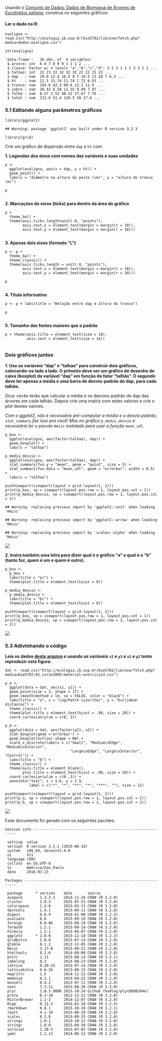 Usando o [Conjunto de Dados: Dados de Biomassa de Árvores de *Eucalyptus
saligna*](http://ecologia.ib.usp.br/bie5782/doku.php?id=dados:dados-esaligna),
construa os seguintes gráficos:

#### Ler o dado no R:

    esaligna <- read.csv("http://ecologia.ib.usp.br/bie5782/lib/exe/fetch.php?media=dados:esaligna.csv")

    str(esaligna)

    'data.frame':   36 obs. of  9 variables:
     $ arvore: int  6 8 7 8 9 9 1 2 1 2 ...
     $ classe: Factor w/ 4 levels "a","b","c","d": 3 2 3 1 1 2 3 3 1 1 ...
     $ talhao: int  22 23 32 32 32 32 22 22 22 23 ...
     $ dap   : num  19.9 12.4 16.5 9 7 10.5 13 20 7 6.3 ...
     $ ht    : num  21.5 15.74 11.74 7.72 6.55 ...
     $ tronco: num  183.6 42.3 60.6 12.3 11.9 ...
     $ sobra : num  20.42 6.58 11.35 9.99 7.97 ...
     $ folha : num  8.57 2.52 48.52 27.67 7.76 ...
     $ total : num  212.6 51.4 120.5 50 27.6 ...

### 5.1 Editando alguns parâmetros gráficos

    library(ggplot2)

    ## Warning: package 'ggplot2' was built under R version 3.2.3

    library(grid)

Crie um gráfico de dispersão entre `dap` e `ht` com:

**1. Legendas dos eixos com nomes das variáveis e suas unidades**

    p <- 
      ggplot(esaligna, aes(x = dap, y = ht)) + 
      geom_point() +
      labs(x = "diâmetro na altura do peito (cm)", y = "altura do tronco (m)")

    p

<img src="exercicio_5_graficos_files/figure-markdown_strict/unnamed-chunk-3-1.png" title="" alt="" style="display: block; margin: auto;" />

**2. Marcações do eixos (ticks) para dentro da área do gráfico**

    p + 
      theme_bw() + 
      theme(axis.ticks.length=unit(-8, "points"), 
            axis.text.x = element_text(margin = margin(t = 10)),
            axis.text.y = element_text(margin = margin(r = 10)))

<img src="exercicio_5_graficos_files/figure-markdown_strict/unnamed-chunk-4-1.png" title="" alt="" style="display: block; margin: auto;" />

**3. Apenas dois eixos (formato “L”)**

    p <- p + 
      theme_bw() + 
      theme_classic() +
      theme(axis.ticks.length = unit(-8, "points"), 
            axis.text.x = element_text(margin = margin(t = 10)),
            axis.text.y = element_text(margin = margin(r = 10)))

    p

<img src="exercicio_5_graficos_files/figure-markdown_strict/unnamed-chunk-5-1.png" title="" alt="" style="display: block; margin: auto;" />

**4. Título informativo**

    p <- p + labs(title = "Relação entre dap e altura do tronco")

    p

<img src="exercicio_5_graficos_files/figure-markdown_strict/unnamed-chunk-6-1.png" title="" alt="" style="display: block; margin: auto;" />

**5. Tamanho das fontes maiores que o padrão**

    p + theme(axis.title = element_text(size = 18),
              axis.text = element_text(size = 14))

<img src="exercicio_5_graficos_files/figure-markdown_strict/unnamed-chunk-7-1.png" title="" alt="" style="display: block; margin: auto;" />

### Dois gráficos juntos

**1. Use as variáveis “dap” e “talhao” para construir dois gráficos,
colocando-os lado a lado. O primeiro deve ser um gráfico de desenho de
caixa (boxplot) da variável “dap” em função do fator “talhão”. O segundo
deve ter apenas a média e uma barra de desvio-padrão do dap, para cada
talhão.**

Dica: vocês terão que calcular a média e os desvios-padrão do dap das
árvores em cada talhão. Depois crie uma matriz com estes valores e crie
o plot destes valores.

*Com o ggplot2, não é necessário pré-computar a média e o desvio padrão,
`stat_summary` faz isso pra você!* *Mas no gráfico `p_media_desvio` é
necessário ter o pacote `Hmisc` instalado para usar a função
`mean_sdl`.*

    p_box <- 
      ggplot(esaligna, aes(factor(talhao), dap)) +
      geom_boxplot() +
      labs(x = "talhao")
      
    p_media_desvio <-
      ggplot(esaligna, aes(factor(talhao), dap)) + 
      stat_summary(fun.y = "mean", geom = "point", size = 5) +
      stat_summary(fun.data = "mean_sdl", geom = "errorbar", width = 0.5) +
      labs(x = "talhao")

    pushViewport(viewport(layout = grid.layout(1, 2)))
    print(p_box, vp = viewport(layout.pos.row = 1, layout.pos.col = 1))
    print(p_media_desvio, vp = viewport(layout.pos.row = 1, layout.pos.col = 2))

    ## Warning: replacing previous import by 'ggplot2::unit' when loading 'Hmisc'

    ## Warning: replacing previous import by 'ggplot2::arrow' when loading 'Hmisc'

    ## Warning: replacing previous import by 'scales::alpha' when loading 'Hmisc'

![](exercicio_5_graficos_files/figure-markdown_strict/unnamed-chunk-8-1.png)

**2. Insira também uma letra para dizer qual é o gráfico “a” e qual é o
“b” (tanto faz, quem é um e quem é outro).**

    p_box <-
      p_box + 
      labs(title = "a)") + 
      theme(plot.title = element_text(hjust = 0))

    p_media_desvio <-
      p_media_desvio + 
      labs(title = "b)") + 
      theme(plot.title = element_text(hjust = 0))

    pushViewport(viewport(layout = grid.layout(1, 2)))
    print(p_box, vp = viewport(layout.pos.row = 1, layout.pos.col = 1))
    print(p_media_desvio, vp = viewport(layout.pos.row = 1, layout.pos.col = 2))

![](exercicio_5_graficos_files/figure-markdown_strict/unnamed-chunk-9-1.png)

### 5.3 Adivinhando o código

**Leia os dados [deste
arquivo](http://ecologia.ib.usp.br/bie5782/lib/exe/fetch.php?media=bie5782:01_curso2009:material:exercicio3.csv)
e usando as variáveis `x1` e `y1` e `x2` e `y2` tente reproduzir esta
figura:**

    dat <- read.csv("http://ecologia.ib.usp.br/bie5782/lib/exe/fetch.php?media=bie5782:01_curso2009:material:exercicio3.csv")

    p_a <- 
      ggplot(data = dat, aes(x1, y1)) + 
      geom_point(size = 3, shape = 17) + 
      geom_smooth(method = lm, se = FALSE, color = "black") +
      labs(title = "a", x = "Log(Patch size)(ha)", y = "Euclidean distances") + 
      theme_classic() +
      theme(plot.title = element_text(hjust = .99, size = 20)) +
      coord_cartesian(ylim = c(0, 3))

    p_b <- 
      ggplot(data = dat, aes(factor(y2), x2)) + 
      stat_boxplot(geom ='errorbar') + 
      geom_boxplot(outlier.shape = NA) +
      scale_x_discrete(labels = c("Small", "Medium\nEdge", "Medium\nInterior",
                                  "Large\nEdge", "Large\nInterior", "Control")) +
      labs(title = "b") +
      theme_classic() +
      theme(axis.title = element_blank(), 
            plot.title = element_text(hjust = .99, size = 20)) +
      coord_cartesian(ylim = c(0 ,3)) +
      annotate("text", x = 1:6, y = 2.9, 
               label = c("*", "*", "**", "*", "***", ""), size = 12) 

    pushViewport(viewport(layout = grid.layout(1, 2)))
    print(p_a, vp = viewport(layout.pos.row = 1, layout.pos.col = 1))
    print(p_b, vp = viewport(layout.pos.row = 1, layout.pos.col = 2))

![](exercicio_5_graficos_files/figure-markdown_strict/unnamed-chunk-10-1.png)

Esse documento foi gerado com os seguintes pacotes:

    Session info --------------------------------------------------------------

     setting  value                       
     version  R version 3.2.1 (2015-06-18)
     system   x86_64, darwin13.4.0        
     ui       X11                         
     language (EN)                        
     collate  en_US.UTF-8                 
     tz       America/Sao_Paulo           
     date     2016-03-23                  

    Packages ------------------------------------------------------------------

     package      * version    date       source                      
     acepack        1.3-3.3    2014-11-24 CRAN (R 3.2.0)              
     cluster        2.0.3      2015-07-21 CRAN (R 3.2.0)              
     colorspace     1.2-6      2015-03-11 CRAN (R 3.2.0)              
     devtools       1.9.1      2015-09-11 CRAN (R 3.2.0)              
     digest         0.6.9      2016-01-08 CRAN (R 3.2.3)              
     evaluate       0.8        2015-09-18 CRAN (R 3.2.0)              
     foreign        0.8-66     2015-08-19 CRAN (R 3.2.0)              
     formatR        1.2.1      2015-09-18 CRAN (R 3.2.0)              
     Formula        1.2-1      2015-04-07 CRAN (R 3.2.0)              
     ggplot2      * 2.0.0      2015-12-18 CRAN (R 3.2.3)              
     gridExtra      2.0.0      2015-07-14 CRAN (R 3.2.0)              
     gtable         0.1.2      2012-12-05 CRAN (R 3.2.0)              
     Hmisc          3.17-0     2015-09-21 CRAN (R 3.2.0)              
     htmltools      0.2.6      2014-09-08 CRAN (R 3.2.0)              
     knitr          1.11       2015-08-14 CRAN (R 3.2.1)              
     labeling       0.3        2014-08-23 CRAN (R 3.2.0)              
     lattice        0.20-33    2015-07-14 CRAN (R 3.2.0)              
     latticeExtra   0.6-26     2013-08-15 CRAN (R 3.2.0)              
     magrittr       1.5        2014-11-22 CRAN (R 3.2.0)              
     memoise        0.2.1      2014-04-22 CRAN (R 3.2.0)              
     munsell        0.4.2      2013-07-11 CRAN (R 3.2.0)              
     nnet           7.3-11     2015-08-30 CRAN (R 3.2.0)              
     plyr           1.8.3.9000 2015-10-24 Github (hadley/plyr@9d8294e)
     proto          0.3-10     2012-12-22 CRAN (R 3.2.0)              
     RColorBrewer   1.1-2      2014-12-07 CRAN (R 3.2.0)              
     Rcpp           0.12.3     2016-01-10 CRAN (R 3.2.3)              
     rmarkdown      0.8.1      2015-10-10 CRAN (R 3.2.1)              
     rpart          4.1-10     2015-06-29 CRAN (R 3.2.0)              
     scales         0.3.0      2015-08-25 CRAN (R 3.2.0)              
     stringi        1.0-1      2015-10-22 CRAN (R 3.2.0)              
     stringr        1.0.0      2015-04-30 CRAN (R 3.2.0)              
     survival       2.38-3     2015-07-02 CRAN (R 3.2.0)              
     yaml           2.1.13     2014-06-12 CRAN (R 3.2.0)
